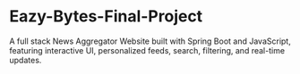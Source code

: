 # Eazy-Bytes-Final-Project
A full stack News Aggregator Website built with Spring Boot and JavaScript, featuring interactive UI, personalized feeds, search, filtering, and real-time updates.

